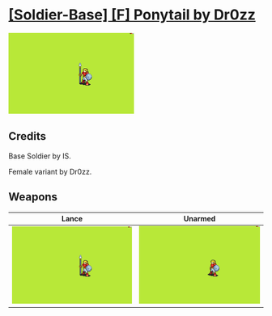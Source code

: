 # [\[Soldier-Base\] \[F\] Ponytail by Dr0zz](./)

<img src="./2.%20Lance/Lance_000.png" alt="[Soldier-Base] [F] Ponytail by Dr0zz standing" />

## Credits

Base Soldier by IS.

Female variant by Dr0zz.

## Weapons


|Lance |Unarmed |
|  :---: | :---: |
| <img alt="Lance animation" src="./2.%20Lance/Lance.gif" /> | <img alt="Unarmed animation" src="./8.%20Unarmed/Unarmed.gif" /> |
